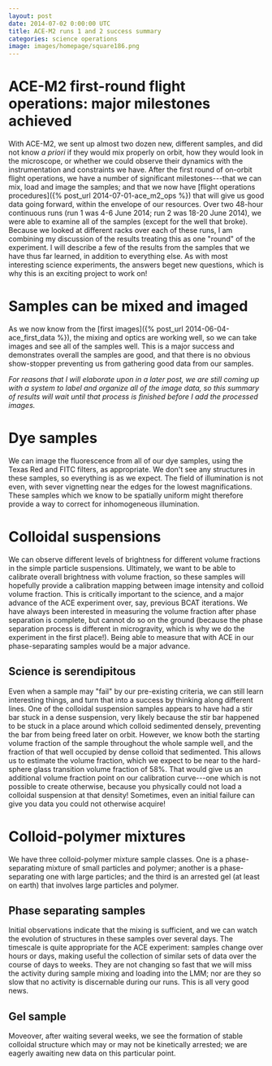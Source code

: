 ```yaml
---
layout: post
date: 2014-07-02 0:00:00 UTC
title: ACE-M2 runs 1 and 2 success summary
categories: science operations
image: images/homepage/square186.png
---
```


# ACE-M2 first-round flight operations: major milestones achieved

With ACE-M2, we sent up almost two dozen new, different samples, and did not know _a priori_ if they would mix properly on orbit, how they would look in the microscope, or whether we could observe their dynamics with the instrumentation and constraints we have. After the first round of on-orbit flight operations, we have a number of significant milestones---that we can mix, load and image the samples; and that we now have 
[flight operations procedures]({% post_url 2014-07-01-ace_m2_ops %}) that will give us good data going forward, within the envelope of our resources. Over two 48-hour continuous runs (run 1 was 4-6 June 2014; run 2 was 18-20 June 2014), we were able to examine all of the samples (except for the well that broke). Because we looked at different racks over each of these runs, I am combining my discussion of the results treating this as one "round" of the experiment. I will describe a few of the results from the samples that we have thus far learned, in addition to everything else. As with most interesting science experiments, the answers beget new questions, which is why this is an exciting project to work on! 

# Samples can be mixed and imaged

As we now know from the [first images]({% post_url 2014-06-04-ace_first_data %}), the mixing and optics are working well, so we can take images and see all of the samples well. This is a major success and demonstrates overall the samples are good, and that there is no obvious show-stopper preventing us from gathering good data from our samples.

*For reasons that I will elaborate upon in a later post, we are still coming up with a system to label and organize all of the image data, so this summary of results will wait until that process is finished before I add the processed images.*

# Dye samples

We can image the fluorescence from all of our dye samples, using the Texas Red and FITC filters, as appropriate. We don't see any structures in these samples, so everything is as we expect. The field of illumination is not even, with sever vignetting near the edges for the lowest magnifications. These samples which we know to be spatially uniform might therefore provide a way to correct for inhomogeneous illumination.

# Colloidal suspensions

We can observe different levels of brightness for different volume fractions in the simple particle suspensions. Ultimately, we want to be able to calibrate overall brightness with volume fraction, so these samples will hopefully provide a calibration mapping between image intensity and colloid volume fraction. This is critically important to the science, and a major advance of the ACE experiment over, say, previous BCAT iterations. We have always been interested in measuring the volume fraction after phase separation is complete, but cannot do so on the ground (because the phase separation process is different in microgravity, which is why we do the experiment in the first place!). Being able to measure that with ACE in our phase-separating samples would be a major advance.

## Science is serendipitous

Even when a sample may "fail" by our pre-existing criteria, we can still learn interesting things, and turn that into a success by thinking along different lines. One of the colloidal suspension samples appears to have had a stir bar stuck in a dense suspension, very likely because the stir bar happened to be stuck in a place around which colloid sedimented densely, preventing the bar from being freed later on orbit. However, we know both the starting volume fraction of the sample throughout the whole sample well, and the fraction of that well occupied by dense colloid that sedimented. This allows us to estimate the volume fraction, which we expect to be near to the hard-sphere glass transition volume fraction of 58%. That would give us an additional volume fraction point on our calibration curve---one which is not possible to create otherwise, because you physically could not load a colloidal suspension at that density! Sometimes, even an initial failure can give you data you could not otherwise acquire!

# Colloid-polymer mixtures

We have three colloid-polymer mixture sample classes. One is a phase-separating mixture of small particles and polymer; another is a phase-separating one with large particles; and the third is an arrested gel (at least on earth) that involves large particles and polymer.

## Phase separating samples

Initial observations indicate that the mixing is sufficient, and we can watch the evolution of structures in these samples over several days. The timescale is quite appropriate for the ACE experiment: samples change over hours or days, making useful the collection of similar sets of data over the course of days to weeks. They are not changing so fast that we will miss the activity during sample mixing and loading into the LMM; nor are they so slow that no activity is discernable during our runs. This is all very good news.

## Gel sample

Moveover, after waiting several weeks, we see the formation of stable colloidal structure which may or may not be kinetically arrested; we are eagerly awaiting new data on this particular point.

